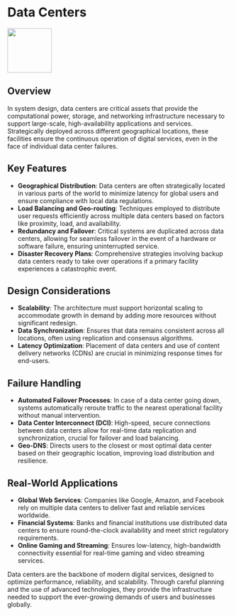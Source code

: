 # Data Centers

<img src="https://th.bing.com/th/id/OIP.R4kh8uiNlErMfSuK95WWlAHaHa?rs=1&pid=ImgDetMain" height="100">

## Overview

In system design, data centers are critical assets that provide the computational power, storage, and networking infrastructure necessary to support large-scale, high-availability applications and services. Strategically deployed across different geographical locations, these facilities ensure the continuous operation of digital services, even in the face of individual data center failures.

## Key Features

- **Geographical Distribution**: Data centers are often strategically located in various parts of the world to minimize latency for global users and ensure compliance with local data regulations.
- **Load Balancing and Geo-routing**: Techniques employed to distribute user requests efficiently across multiple data centers based on factors like proximity, load, and availability.
- **Redundancy and Failover**: Critical systems are duplicated across data centers, allowing for seamless failover in the event of a hardware or software failure, ensuring uninterrupted service.
- **Disaster Recovery Plans**: Comprehensive strategies involving backup data centers ready to take over operations if a primary facility experiences a catastrophic event.

## Design Considerations

- **Scalability**: The architecture must support horizontal scaling to accommodate growth in demand by adding more resources without significant redesign.
- **Data Synchronization**: Ensures that data remains consistent across all locations, often using replication and consensus algorithms.
- **Latency Optimization**: Placement of data centers and use of content delivery networks (CDNs) are crucial in minimizing response times for end-users.

## Failure Handling

- **Automated Failover Processes**: In case of a data center going down, systems automatically reroute traffic to the nearest operational facility without manual intervention.
- **Data Center Interconnect (DCI)**: High-speed, secure connections between data centers allow for real-time data replication and synchronization, crucial for failover and load balancing.
- **Geo-DNS**: Directs users to the closest or most optimal data center based on their geographic location, improving load distribution and resilience.

## Real-World Applications

- **Global Web Services**: Companies like Google, Amazon, and Facebook rely on multiple data centers to deliver fast and reliable services worldwide.
- **Financial Systems**: Banks and financial institutions use distributed data centers to ensure round-the-clock availability and meet strict regulatory requirements.
- **Online Gaming and Streaming**: Ensures low-latency, high-bandwidth connectivity essential for real-time gaming and video streaming services.

Data centers are the backbone of modern digital services, designed to optimize performance, reliability, and scalability. Through careful planning and the use of advanced technologies, they provide the infrastructure needed to support the ever-growing demands of users and businesses globally.
